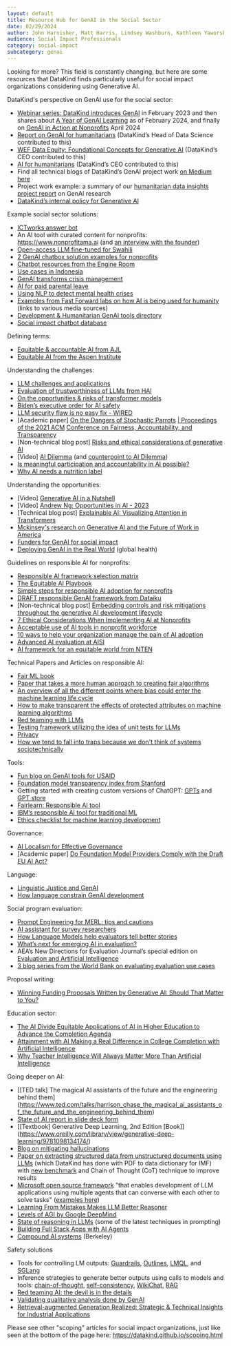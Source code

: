 ```yaml
---
layout: default
title: Resource Hub for GenAI in the Social Sector
date: 02/29/2024
author: John Harnisher, Matt Harris, Lindsey Washburn, Kathleen Yaworsky
audience: Social Impact Professionals
category: social-impact
subcategory: genai
---
```


Looking for more? This field is constantly changing, but here are some resources that DataKind finds particularly useful for social impact organizations considering using Generative AI. 


DataKind's perspective on GenAI use for the social sector:


* [Webinar series: DataKind introduces GenAI](https://www.youtube.com/watch?v=OgKQZG1uTV0&t=5s) in February 2023 and then shares about [A Year of GenAI Learning](https://youtu.be/Rk6jiKfJxsQ?si=dTsjz30GkBNcx4QZ) as of February 2024, and finally on [GenAI in Action at Nonprofits](https://www.youtube.com/watch?v=TBhA-78XKjw&t=240s) April 2024
* [Report on GenAI for humanitarians](https://href.li/?https://app.box.com/s/ybwizbcdxknn2cw8td08hcnl5hc1cl2e) (DataKind’s Head of Data Science contributed to this)
* [WEF Data Equity: Foundational Concepts for Generative AI](https://www.weforum.org/publications/data-equity-foundational-concepts-for-generative-ai/) (DataKind’s CEO contributed to this)
* [AI for humanitarians](https://www.thenewhumanitarian.org/feature/2023/09/05/ai-humanitarians-conversation-hype-hope-future?utm_source=The+New+Humanitarian&utm_campaign=5cfe0f192f-EMAIL_CAMPAIGN_2023_09_8&utm_medium=email&utm_term=0_d842d98289-5cfe0f192f-75815290) (DataKind’s CEO contributed to this)
* Find all technical blogs of DataKind’s GenAI project work [on Medium here](https://medium.com/@astrobagel)
* Project work example: a summary of our [humanitarian data insights project report](https://drive.google.com/file/d/1l2yE12msxbKxSnPGkyI8vGYq8b5N2pNo/view?usp=drive_link) on GenAI research
* [DataKind’s internal policy for Generative AI](https://drive.google.com/file/d/1phGrX1tC_OhzD_FZPUrrrOwY1zIdb2Re/view)


Example social sector solutions:


* [ICTworks answer bot](https://www.ictworks.org/introducing-ictworks-answer-bot/)
* An AI tool with curated content for nonprofits: <https://www.nonprofitama.ai> (and [an interview with the founder](https://www.linkedin.com/video/live/urn:li:ugcPost:7137821040671416320/))
* [Open\-access LLM fine\-tuned for Swahili](https://www.linkedin.com/posts/activity-7122925177750904832-aKIz/?utm_source=share&utm_medium=member_desktop)
* [2 GenAI chatbox solution examples for nonprofits](https://www.ictworks.org/genai-chatbots-health-education-impact/)
* [Chatbot resources from the Engine Room](https://www.ictworks.org/using-chatbots-humanitarian-programs/)
* [Use cases in Indonesia](https://www.ictworks.org/indonesians-generative-ai-social-impact/)
* [GenAI transforms crisis management](https://www.nextgov.com/ideas/2023/10/generative-ai-set-transform-crisis-management/391264/)
* [AI for paid parental leave](https://time.com/6342280/ai-paid-leave-social-good/)
* [Using NLP to detect mental health crises](https://hai.stanford.edu/news/using-nlp-detect-mental-health-crises?utm_source=Stanford+HAI&utm_campaign=4d2d53e3e1-EMAIL_CAMPAIGN_2024_01_10_11_32_COPY_01&utm_medium=email&utm_term=0_aaf04f4a4b-f0e42e97e6-%5BLIST_EMAIL_ID%5D&mc_cid=4d2d53e3e1&mc_eid=3e9160b2df)
* [Examples from Fast Forward labs on how AI is being used for humanity](https://www.ffwd.org/ai-for-humanity/) (links to various media sources)
* [Development \& Humanitarian GenAI tools directory](https://docs.google.com/spreadsheets/d/1xihdkTEQ1ZIbvIvgxBa_ogZqWdV6CCnfHhaf7fW5ikM/edit?gid=1730585908#gid=1730585908)
* [Social impact chatbot database](https://tangibleai.com/social-impact-chatbot-database/)


Defining terms:


* [Equitable \& accountable AI from AJL](https://www.ajl.org/learn-more)
* [Equitable AI from the Aspen Institute](https://www.aspeninstitute.org/wp-content/uploads/2023/01/Equitable-AI-Aspen-Institute.pdf)


Understanding the challenges:


* [LLM challenges and applications](https://arxiv.org/pdf/2307.10169.pdf)
* [Evaluation of trustworthiness of LLMs from HAI](https://stanford.us18.list-manage.com/track/click?u=e4cec5598a9700340ecc55eef&id=d3c7923a2b&e=3e9160b2df)
* [On the opportunities \& risks of transformer models](https://arxiv.org/abs/2108.07258)
* [Biden’s executive order for AI safety](https://www.whitehouse.gov/briefing-room/statements-releases/2023/10/30/fact-sheet-president-biden-issues-executive-order-on-safe-secure-and-trustworthy-artificial-intelligence/)
* [LLM security flaw is no easy fix \- WIRED](https://www.wired.com/story/generative-ai-prompt-injection-hacking/?utm_source=substack&utm_medium=email)
* \[Academic paper] [On the Dangers of Stochastic Parrots](https://dl.acm.org/doi/abs/10.1145/3442188.3445922) [\| Proceedings of the 2021 ACM](https://dl.acm.org/doi/abs/10.1145/3442188.3445922) [Conference on Fairness, Accountability, and Transparency](https://dl.acm.org/doi/abs/10.1145/3442188.3445922)
* \[Non\-technical blog post] [Risks and ethical considerations of generative AI](https://www2.deloitte.com/uk/en/blog/financial-services/2023/risks-and-ethical-considerations-of-generative-ai.html)
* \[Video] [AI Dilemma](https://www.youtube.com/watch?v=xoVJKj8lcNQ) (and [counterpoint to AI Dilemma](https://alexasteinbruck.medium.com/lets-hope-the-ai-dilemma-never-gets-turned-into-a-netflix-series-6c4de6a5d282))
* [Is meaningful participation and accountability in AI possible?](https://merltech.org/is-meaningful-participation-and-accountability-in-ai-possible/)
* [Why AI needs a nutrition label](https://www.ted.com/talks/kasia_chmielinski_why_ai_needs_a_nutrition_label?subtitle=en&trigger=30s)


Understanding the opportunities:


* \[Video] [Generative AI in a Nutshell](https://www.youtube.com/watch?v=2IK3DFHRFfw)
* \[Video] [Andrew Ng: Opportunities in AI \- 2023](https://www.youtube.com/watch?v=5p248yoa3oE)
* \[Technical blog post] [Explainable AI: Visualizing Attention in Transformers](https://generativeai.pub/explainable-ai-visualizing-attention-in-transformers-4eb931a2c0f8)
* [Mckinsey's research on Generative AI and the Future of Work in America](https://www.mckinsey.com/mgi/our-research/generative-ai-and-the-future-of-work-in-america)
* [Funders for GenAI for social impact](https://www.forbes.com/sites/fastforward/2024/01/17/the-visionary-leaders-backing-the-builders-of-ai-for-humanity/?sh=60a2e13173eb)
* [Deploying GenAI in the Real World](https://medium.com/cooper-smith/deploying-genai-in-the-real-world-3df5346e3994) (global health)


Guidelines on responsible AI for nonprofits:


* [Responsible AI framework selection matrix](https://montrealethics.ai/a-matrix-for-selecting-responsible-ai-frameworks/?utm_source=substack&utm_medium=email)
* [The Equitable AI Playbook](https://www.peatworks.org/ai-disability-inclusion-toolkit/the-equitable-ai-playbook/)
* [Simple steps for responsible AI adoption for nonprofits](https://ssir.org/articles/entry/8_steps_nonprofits_can_take_to_adopt_ai_responsibly?utm_source=data.org&utm_campaign=f915d254ce-EMAIL_CAMPAIGN_2023_09_15_07_48&utm_medium=email&utm_term=0_-f915d254ce-%5BLIST_EMAIL_ID%5D)
* [DRAFT responsible GenAI framework from Dataiku](https://content.dataiku.com/email-responsible-genai?utm_campaign=GLO+CONTENT+Generative+AI+June+2023&utm_medium=email&_hsmi=278693253&_hsenc=p2ANqtz--2PrR9iSlKA1zhxcQ4Kl8WnVqUw9rjsjjGENKGR6FZkSJI1SIvrLATmltssuBNstq6PzuXDuwDo623wpHBwPKQbAVmZw&utm_content=277191530&utm_source=hs_email)
* \[Non\-technical blog post] [Embedding controls and risk mitigations throughout the generative AI development lifecycle](https://www2.deloitte.com/uk/en/pages/deloitte-analytics/articles/embedding-controls-and-risk-mitigations-throughout-the-generative-ai-development-lifecycle.html)
* [7 Ethical Considerations When Implementing AI at Nonprofits](https://www.bwf.com/7-ethical-considerations-when-implementing-ai-at-nonprofits/)
* [Acceptable use of AI tools in nonprofit workforce](https://communityit.com/template-acceptable-use-of-ai-tools-in-the-nonprofit-workplace/)
* [10 ways to help your organization manage the pain of AI adoption](https://merltech.org/10-ways-to-help-your-organization-manage-the-pain-of-ai-adoption/)
* [Advanced AI evaluation at AISI](https://www.aisi.gov.uk/work/advanced-ai-evaluations-may-update)
* [AI framework for an equitable world from NTEN](https://www.nten.org/publications/artificial-intelligence-framework-for-an-equitable-world)


Technical Papers and Articles on responsible AI:


* [Fair ML book](https://fairmlbook.org/)
* [Paper that takes a more human approach to creating fair algorithms](https://arxiv.org/pdf/2201.10408.pdf)
* [An overview of all the different points where bias could enter the machine learning life cycle](https://arxiv.org/pdf/1901.10002.pdf)
* [How to make transparent the effects of protected attributes on machine learning algorithms](https://arxiv.org/pdf/2302.03874.pdf)
* [Red teaming with LLMs](https://www.deepmind.com/publications/red-teaming-language-models-with-language-models)
* [Testing framework utilizing the idea of unit tests for LLMs](https://aclanthology.org/2020.acl-main.442.pdf)
* [Privacy](https://arxiv.org/abs/1802.08232)
* [How we tend to fall into traps because we don't think of systems sociotechnically](https://dl.acm.org/doi/10.1145/3287560.3287598)


Tools:


* [Fun blog on GenAI tools for USAID](https://www.ictworks.org/chatgpt-does-not-understand-usaid/)
* [Foundation model transparency index from Stanford](https://crfm.stanford.edu/fmti/)
* Getting started with creating custom versions of ChatGPT: [GPTs](https://openai.com/blog/introducing-gpts) and [GPT store](https://gptstore.ai/)
* [Fairlearn: Responsible AI tool](https://fairlearn.org)
* [IBM’s responsible AI tool for traditional ML](https://aif360.res.ibm.com/)
* [Ethics checklist for machine learning development](https://deon.drivendata.org/)


Governance:


* [AI Localism for Effective Governance](https://www.slideshare.net/StefaanVerhulst/ai-localism-toward-effective-and-legitimate-governance-of-artificial-intelligence)
* \[Academic paper] [Do Foundation Model Providers Comply with the Draft EU AI Act?](https://crfm.stanford.edu/2023/06/15/eu-ai-act.html)


Language:


* [Linguistic Justice and GenAI](https://lsa.umich.edu/sweetland/instructors/guides-to-teaching-writing/linguistic-justice-genai.html)
* [How language constrain GenAI development](https://www.brookings.edu/articles/how-language-gaps-constrain-generative-ai-development/)


Social program evaluation:


* [Prompt Engineering for MERL: tips and cautions](https://merltech.org/prompt-engineering-for-merl-tips-and-cautions/)
* [AI assistant for survey researchers](https://www.linkedin.com/pulse/under-the-hood-ai-beyond-chatbots-christopher-robert-dquue/)
* [How Language Models help evaluators tell better stories](https://merltech.org/how-can-evaluators-use-nlp-4-demos-and-a-discussion-at-the-aea-conference/)
* [What’s next for emerging AI in evaluation?](https://merltech.org/emerging-ai-for-evaluation/)
* AEA’s New Directions for Evaluation Journal’s special edition on [Evaluation and Artificial Intelligence](https://onlinelibrary.wiley.com/toc/1534875x/2023/2023/178-179)
* [3 blog series from the World Bank on evaluating evaluation use cases](https://ieg.worldbankgroup.org/blog/setting-experiments-test-gpt-evaluation)


Proposal writing:


* [Winning Funding Proposals Written by Generative AI: Should That Matter to You?](https://www.ictworks.org/proposals-written-generative-ai/)


Education sector:


* [The AI Divide Equitable Applications of AI in Higher Education to Advance the Completion Agenda](https://eric.ed.gov/?q=machines&ff1=pubOpinion+Papers&ff2=dtySince_2004&id=ED633824)
* [Attainment with AI Making a Real Difference in College Completion with Artificial Intelligence](https://eric.ed.gov/?q=use+AND+technology+AND+education&ff1=audPolicymakers&id=ED633822)
* [Why Teacher Intelligence Will Always Matter More Than Artificial Intelligence](https://www.erblearn.org/blog/ai-wont-replace-teacher-intelligence/)


Going deeper on AI:


* [\[TED talk] The magical AI assistants of the future and the engineering behind them](https://www.ted.com/talks/harrison_chase_the_magical_ai_assistants_of_the_future_and_the_engineering_behind_them)
* [State of AI report in slide deck form](https://docs.google.com/presentation/d/156WpBF_rGvf4Ecg19oM1fyR51g4FAmHV3Zs0WLukrLQ/edit#slide=id.g24daeb7f4f0_0_3373)
* [\[Textbook] Generative Deep Learning, 2nd Edition \[Book]](https://www.oreilly.com/library/view/generative-deep-learning/9781098134174/)
* [Blog on mitigating hallucinations](https://amatriain.net/blog/hallucinations)
* [Paper on extracting structured data from unstructured documents using LLMs](https://arxiv.org/abs/2309.08963) (which DataKind has done with PDF to data dictionary for IMF) with [new benchmark](https://github.com/gersteinlab/Struc-Bench) and Chain of Thought (CoT) technique to improve results
* [Microsoft open source framework](https://github.com/microsoft/autogen) "that enables development of LLM applications using multiple agents that can converse with each other to solve tasks" ([examples here](https://microsoft.github.io/autogen/docs/Examples))
* [Learning From Mistakes Makes LLM Better Reasoner](https://arxiv.org/abs/2310.20689)
* [Levels of AGI by Google DeepMind](https://arxiv.org/pdf/2311.02462.pdf)
* [State of reasoning in LLMs](https://medium.com/towards-data-science/solving-reasoning-problems-with-llms-in-2023-6643bdfd606d) (some of the latest techniques in prompting)
* [Building Full Stack Apps with AI Agents](https://medium.com/databutton/building-next-gen-apps-with-ai-agents-f18551c71218)
* [Compound AI systems](https://bair.berkeley.edu/blog/2024/02/18/compound-ai-systems/) (Berkeley)


Safety solutions


* Tools for controlling LM outputs: [Guardrails](https://www.guardrailsai.com/), [Outlines](https://outlines-dev.github.io/outlines/), [LMQL](https://lmql.ai/), and [SGLang](https://arxiv.org/pdf/2312.07104.pdf)
* Inference strategies to generate better outputs using calls to models and tools: [chain\-of\-thought](https://arxiv.org/pdf/2201.11903.pdf), [self\-consistency](https://arxiv.org/pdf/2203.11171.pdf), [WikiChat](https://arxiv.org/pdf/2305.14292.pdf), [RAG](https://arxiv.org/pdf/2005.11401.pdf)
* [Red teaming AI: the devil is in the details](https://www.techpolicy.press/red-teaming-ai-the-devil-is-in-the-details/)
* [Validating qualitative analysis done by GenAI](https://mandenews.blogspot.com/2023/08/evaluating-thematic-coding-and-text.html)
* [Retrieval\-augmented Generation Realized: Strategic \& Technical Insights for Industrial Applications](https://www.appliedai.de/assets/files/retrieval-augmented-generation-realized/AppliedAI_White_Paper_Retrieval-augmented-Generation-Realized_FINAL_20240618.pdf)


Please see other "scoping" articles for social impact organizations, just like seen at the bottom of the page here: <https://datakind.github.io/scoping.html>
